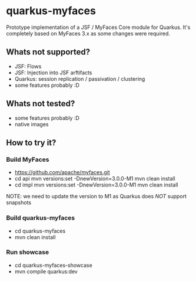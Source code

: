 # quarkus-myfaces

Prototype implementation of a JSF / MyFaces Core module for Quarkus. 
It's completely based on MyFaces 3.x as some changes were required.

## Whats not supported?
- JSF: Flows
- JSF: Injection into JSF arftifacts
- Quarkus: session replication / passivation / clustering
- some features probably :D

## Whats not tested?
- some features probably :D
- native images

## How to try it?

### Build MyFaces
- https://github.com/apache/myfaces.git 
- cd api
   mvn versions:set -DnewVersion=3.0.0-M1 
   mvn clean install
- cd impl
   mvn versions:set -DnewVersion=3.0.0-M1 
   mvn clean install

NOTE: we need to update the version to M1 as Quarkus does _NOT_ support snapshots

### Build quarkus-myfaces
- cd quarkus-myfaces
- mvn clean install

### Run showcase
- cd quarkus-myfaces-showcase
- mvn compile quarkus:dev
